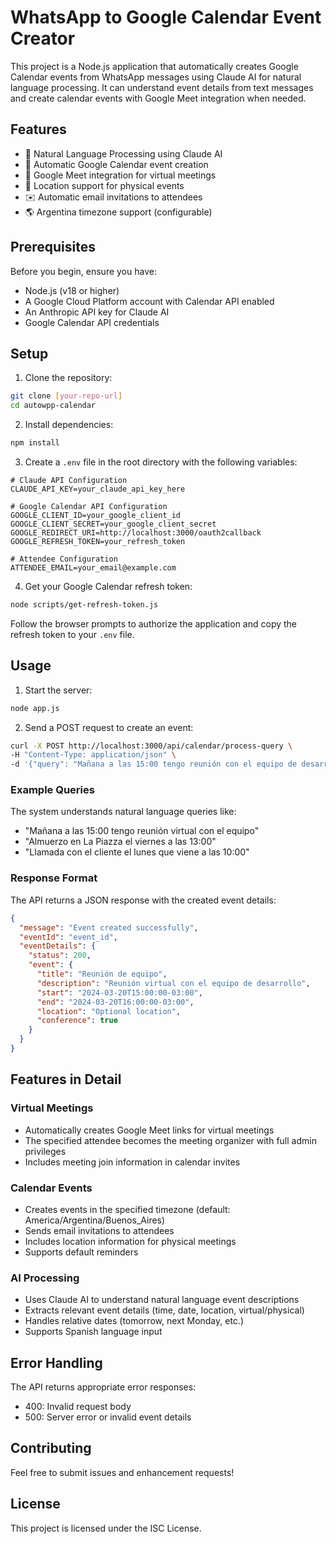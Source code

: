 # WhatsApp to Google Calendar Event Creator

This project is a Node.js application that automatically creates Google Calendar events from WhatsApp messages using Claude AI for natural language processing. It can understand event details from text messages and create calendar events with Google Meet integration when needed.

## Features

- 🤖 Natural Language Processing using Claude AI
- 📅 Automatic Google Calendar event creation
- 🎥 Google Meet integration for virtual meetings
- 📍 Location support for physical events
- ✉️ Automatic email invitations to attendees
- 🌎 Argentina timezone support (configurable)

## Prerequisites

Before you begin, ensure you have:
- Node.js (v18 or higher)
- A Google Cloud Platform account with Calendar API enabled
- An Anthropic API key for Claude AI
- Google Calendar API credentials

## Setup

1. Clone the repository:
```bash
git clone [your-repo-url]
cd autowpp-calendar
```

2. Install dependencies:
```bash
npm install
```

3. Create a `.env` file in the root directory with the following variables:
```env
# Claude API Configuration
CLAUDE_API_KEY=your_claude_api_key_here

# Google Calendar API Configuration
GOOGLE_CLIENT_ID=your_google_client_id
GOOGLE_CLIENT_SECRET=your_google_client_secret
GOOGLE_REDIRECT_URI=http://localhost:3000/oauth2callback
GOOGLE_REFRESH_TOKEN=your_refresh_token

# Attendee Configuration
ATTENDEE_EMAIL=your_email@example.com
```

4. Get your Google Calendar refresh token:
```bash
node scripts/get-refresh-token.js
```
Follow the browser prompts to authorize the application and copy the refresh token to your `.env` file.

## Usage

1. Start the server:
```bash
node app.js
```

2. Send a POST request to create an event:
```bash
curl -X POST http://localhost:3000/api/calendar/process-query \
-H "Content-Type: application/json" \
-d '{"query": "Mañana a las 15:00 tengo reunión con el equipo de desarrollo"}'
```

### Example Queries

The system understands natural language queries like:
- "Mañana a las 15:00 tengo reunión virtual con el equipo"
- "Almuerzo en La Piazza el viernes a las 13:00"
- "Llamada con el cliente el lunes que viene a las 10:00"

### Response Format

The API returns a JSON response with the created event details:
```json
{
  "message": "Event created successfully",
  "eventId": "event_id",
  "eventDetails": {
    "status": 200,
    "event": {
      "title": "Reunión de equipo",
      "description": "Reunión virtual con el equipo de desarrollo",
      "start": "2024-03-20T15:00:00-03:00",
      "end": "2024-03-20T16:00:00-03:00",
      "location": "Optional location",
      "conference": true
    }
  }
}
```

## Features in Detail

### Virtual Meetings
- Automatically creates Google Meet links for virtual meetings
- The specified attendee becomes the meeting organizer with full admin privileges
- Includes meeting join information in calendar invites

### Calendar Events
- Creates events in the specified timezone (default: America/Argentina/Buenos_Aires)
- Sends email invitations to attendees
- Includes location information for physical meetings
- Supports default reminders

### AI Processing
- Uses Claude AI to understand natural language event descriptions
- Extracts relevant event details (time, date, location, virtual/physical)
- Handles relative dates (tomorrow, next Monday, etc.)
- Supports Spanish language input

## Error Handling

The API returns appropriate error responses:
- 400: Invalid request body
- 500: Server error or invalid event details

## Contributing

Feel free to submit issues and enhancement requests!

## License

This project is licensed under the ISC License. 
